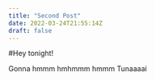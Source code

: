 ```yaml
---
title: "Second Post"
date: 2022-03-24T21:55:14Z
draft: false
---
```


#Hey tonight!

Gonna hmmm hmhmmm hmmm
Tunaaaai

